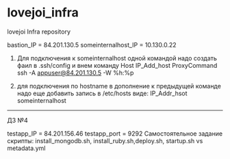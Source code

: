 # lovejoi_infra
lovejoi Infra repository

bastion_IP = 84.201.130.5
someinternalhost_IP = 10.130.0.22

1) Для подключения к someinternalhost одной командой надо создать фаил в .ssh/config и внем команду
Host IP_Add_host
  ProxyCommand ssh -A appuser@84.201.130.5 -W %h:%p

2) для подключения по hostname в дополнение к предыдущей команде надо еще добавить запись в /etc/hosts виде:
IP_Addr_hsot someinternalhost

------------------------
ДЗ №4

testapp_IP = 84.201.156.46
testapp_port = 9292
Самостоятельное задание скрипты: install_mongodb.sh, install_ruby.sh,deploy.sh, startup.sh vs metadata.yml

